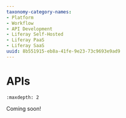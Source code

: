 ```yaml
---
taxonomy-category-names:
- Platform
- Workflow
- API Development
- Liferay Self-Hosted
- Liferay PaaS
- Liferay SaaS
uuid: 8b551915-eb8a-41fe-9e23-73c9693e9ad9
---
```

# APIs

```{toctree}
:maxdepth: 2
```

Coming soon!
